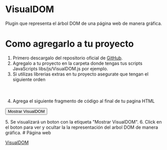 # VisualDOM
Plugin que representa el árbol DOM de una página web de manera gráfica.

# Como agregarlo a tu proyecto
1. Primero descargalo del repositorio oficial de [GitHub](https://github.com/edielmendez/VisualDOM/).
2. Agregalo a tu proyecto en la carpeta donde tengas tus scripts JavaScripts <addr>libs/js/VisualDOM.js</addr> por ejemplo.
3. Si utilizas librerias extras en tu proyecto asegurate que tengan el siguiente orden
<br><addr><script src="libs/js/jquery-3.1.1.min.js" charset="utf-8"></script><br>
<addr><script src="libs/js/go.js" charset="utf-8"></script><br>
<addr><script src="libs/js/visualDOM.js" charset="utf-8"></script><br>
4. Agrega el siguiente fragmento de código al final de tu pagina HTML

<button type="button" name="button" id="btnvisualDOM" class="fixed-action-btn horizontal ">Mostrar VisualDOM</button>
<div id="diVisualDOM" style="border: 1px solid black; width:100%; height:500px;display:none"></div>
5. Se visualizará un boton con la etiqueta "Mostrar VisualDOM".
6. Click en el boton para ver y ocultar la la representación del arbol DOM de manera gráfica.
# Página web

[VisualDOM](https://edielmendez.github.io/VisualDOM/)
